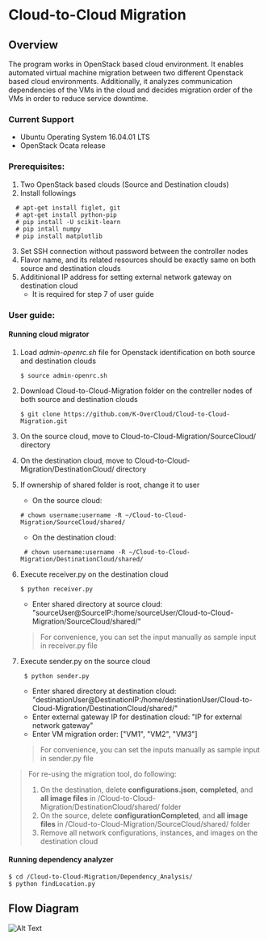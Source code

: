 # Cloud-to-Cloud Migration 

## Overview ##
The program works in OpenStack based cloud environment. It enables automated virtual machine migration between two different Openstack based cloud environments. Additionally, it analyzes communication dependencies of the VMs in the cloud and decides migration order of the VMs in order to reduce service downtime. 

### Current Support ###
* Ubuntu Operating System 16.04.01 LTS
* OpenStack Ocata release

### Prerequisites: ###
1. Two OpenStack based clouds (Source and Destination clouds)
2. Install followings 
```
  # apt-get install figlet, git
  # apt-get install python-pip
  # pip install -U scikit-learn
  # pip intall numpy 
  # pip install matplotlib  
```
3. Set SSH connection without password between the controller nodes
4. Flavor name, and its related resources should be exactly same on both source and destination clouds
5. Additinional IP address for setting external network gateway on destination cloud 
   - It is required for step 7 of user guide

### User guide: ###
#### Running cloud migrator
1. Load *admin-openrc.sh* file for Openstack identification on both source and destination clouds
   ```
   $ source admin-openrc.sh
   ```
2. Download Cloud-to-Cloud-Migration folder on the contreller nodes of both source and destination clouds 
   ```
   $ git clone https://github.com/K-OverCloud/Cloud-to-Cloud-Migration.git
   ```
3. On the source cloud, move to Cloud-to-Cloud-Migration/SourceCloud/ directory
4. On the destination cloud, move to Cloud-to-Cloud-Migration/DestinationCloud/ directory
5. If ownership of shared folder is root, change it to user 
   - On the source cloud: 
    ```
    # chown username:username -R ~/Cloud-to-Cloud-Migration/SourceCloud/shared/
    ```
   - On the destination cloud:
   ```
    # chown username:username -R ~/Cloud-to-Cloud-Migration/DestinationCloud/shared/
    ```
6. Execute receiver.py on the destination cloud 
     ```
     $ python receiver.py
     ```
     - Enter shared directory at source cloud: "sourceUser@SourceIP:/home/sourceUser/Cloud-to-Cloud-Migration/SourceCloud/shared/"  
     > For convenience, you can set the input manually as sample input in receiver.py file
 
7. Execute sender.py on the source cloud 
    ```
     $ python sender.py
    ```
   - Enter shared directory at destination cloud: "destinationUser@DestinationIP:/home/destinationUser/Cloud-to-Cloud-Migration/DestinationCloud/shared/"
   - Enter external gateway IP for destination cloud: "IP for external network gateway" 
   - Enter VM migration order: ["VM1", "VM2", "VM3"]
   > For convenience, you can set the inputs manually as sample input in sender.py file
 
 >  For re-using the migration tool, do following:
 >  1. On the destination, delete **configurations.json**, **completed**, and **all image files** in /Cloud-to-Cloud-Migration/DestinationCloud/shared/ folder
 >  2. On the source, delete **configurationCompleted**, and **all image files** in /Cloud-to-Cloud-Migration/SourceCloud/shared/ folder
 >  3. Remove all network configurations, instances, and images on the destination cloud 

#### Running dependency analyzer
```
$ cd /Cloud-to-Cloud-Migration/Dependency_Analysis/
$ python findLocation.py

```
## Flow Diagram
![Alt Text](https://raw.githubusercontent.com/K-OverCloud/Cloud-to-Cloud-Migration/master/FlowDiagram.png)


